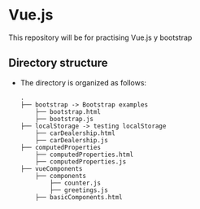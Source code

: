 # Vue.js
This repository will be for practising Vue.js y bootstrap


## Directory structure
- The directory is organized as follows:

      .
      ├── bootstrap -> Bootstrap examples
          ├── bootstrap.html
          ├── bootstrap.js
      ├── localStorage -> testing localStorage
          ├── carDealership.html
          ├── carDealership.js
      ├── computedProperties
          ├── computedProperties.html
          ├── computedProperties.js
      ├── vueComponents
          ├── components
              ├── counter.js
              ├── greetings.js
          ├── basicComponents.html
      